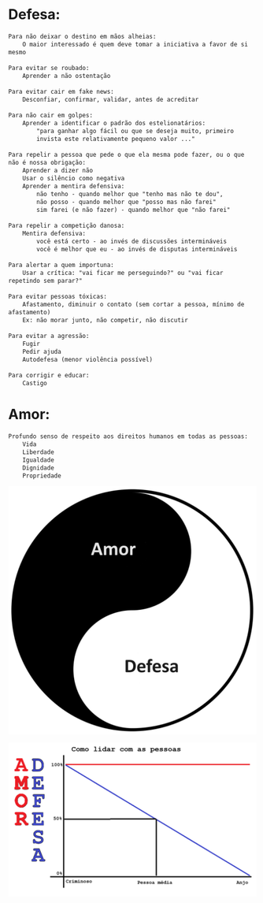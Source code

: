 # Defesa:
    
    Para não deixar o destino em mãos alheias:
        O maior interessado é quem deve tomar a iniciativa a favor de si mesmo
        
    Para evitar se roubado:
        Aprender a não ostentação
        
    Para evitar cair em fake news:
        Desconfiar, confirmar, validar, antes de acreditar
        
    Para não cair em golpes:
        Aprender a identificar o padrão dos estelionatários:
            "para ganhar algo fácil ou que se deseja muito, primeiro
            invista este relativamente pequeno valor ..."
    
    Para repelir a pessoa que pede o que ela mesma pode fazer, ou o que não é nossa obrigação:
        Aprender a dizer não
        Usar o silêncio como negativa
        Aprender a mentira defensiva:
            não tenho - quando melhor que "tenho mas não te dou",
            não posso - quando melhor que "posso mas não farei"
            sim farei (e não fazer) - quando melhor que "não farei"
    
    Para repelir a competição danosa:
        Mentira defensiva:
            você está certo - ao invés de discussões intermináveis
            você é melhor que eu - ao invés de disputas intermináveis
    
    Para alertar a quem importuna:
        Usar a crítica: "vai ficar me perseguindo?" ou "vai ficar repetindo sem parar?"
    
    Para evitar pessoas tóxicas:
        Afastamento, diminuir o contato (sem cortar a pessoa, mínimo de afastamento)
        Ex: não morar junto, não competir, não discutir
    
    Para evitar a agressão:
        Fugir
        Pedir ajuda
        Autodefesa (menor violência possível)
    
    Para corrigir e educar:
        Castigo

# Amor:
    Profundo senso de respeito aos direitos humanos em todas as pessoas:
        Vida
        Liberdade
        Igualdade
        Dignidade
        Propriedade

![Equilíbrio: Amor e Defesa](defesa2.jpg)

![Amor e Defesa ao lidar com pessoas](amor-defesa.png)
